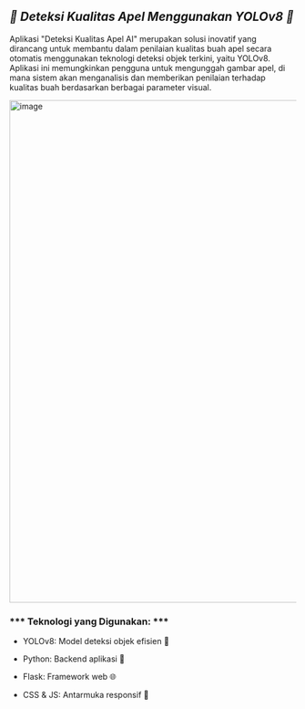 ## ***🍏 Deteksi Kualitas Apel Menggunakan YOLOv8 🍎***

Aplikasi "Deteksi Kualitas Apel AI" merupakan solusi inovatif yang dirancang untuk membantu dalam penilaian kualitas buah apel secara otomatis menggunakan teknologi deteksi objek terkini, yaitu YOLOv8. Aplikasi ini memungkinkan pengguna untuk mengunggah gambar apel, di mana sistem akan menganalisis dan memberikan penilaian terhadap kualitas buah berdasarkan berbagai parameter visual.


<img width="1866" height="881" alt="image" src="https://github.com/user-attachments/assets/6b3c0d65-3dcc-406b-8cbc-64a309fff1fc" />






### *** Teknologi yang Digunakan: ***
-  YOLOv8: Model deteksi objek efisien 🤖

- Python: Backend aplikasi 🐍

- Flask: Framework web 🌐

- CSS & JS: Antarmuka responsif 🎨






